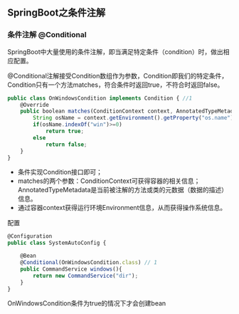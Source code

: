 ## SpringBoot之条件注解

### 条件注解 @Conditional

SpringBoot中大量使用的条件注解，即当满足特定条件（condition）时，做出相应配置。

@Conditional注解接受Condition数组作为参数，Condition即我们的特定条件，Condition只有一个方法matches，符合条件时返回true，不符合时返回false。

```js
public class OnWindowsCondition implements Condition { //1
    @Override
    public boolean matches(ConditionContext context, AnnotatedTypeMetadata metadata) { //2 
        String osName = context.getEnvironment().getProperty("os.name"); //3
        if(osName.indexOf("win")>=0)
            return true;
        else
            return false;
    }
}
```
- 条件实现Condition接口即可；
- matches的两个参数：ConditionContext可获得容器的相关信息；AnnotatedTypeMetadata是当前被注解的方法或类的元数据（数据的描述）信息。
- 通过容器context获得运行环境Environment信息，从而获得操作系统信息。

配置
```js
@Configuration
public class SystemAutoConfig {

    @Bean
    @Conditional(OnWindowsCondition.class) // 1
    public CommandService windows(){
        return new CommandService("dir");
    }
}
```
OnWindowsCondition条件为true的情况下才会创建bean


